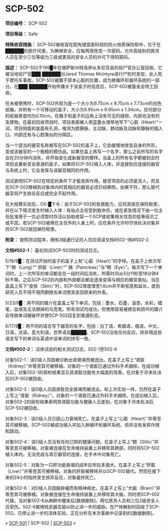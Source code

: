 # SCP-502
                        


**项目编号：** SCP-502

**项目等级：** Safe

**特殊收容措施：** SCP-502被收容在配有键盘密码锁的防火铁质保险柜中，位于在██████的医疗间里。为确保安全，应每两周改变一次密码。允许高级别的医务人员在至少三位等级为三级或更高的安全人员的许可下得知密码。

**描述：** SCP-502于199█年在堪萨斯州特洛伊从多尼芬县的验尸官办公室回收。它被当地验尸官███ ██████对Jared Thomas McIntyre进行尸检时发现，此人死于摩托车事故。SCP-502被置于原本心脏的位置，成为肺循环和循环系统的一部分。在███ ██████开始传播关于该盒子的信息后，SCP-502被基金会特工回收。

在未被使用时，SCP-502外观为是一个大小为9.75cm x 9.75cm x 7.73cm的白色纸箱，并附有一个可移动的盖子，大小为9.95cm x 9.95cm x 1.34cm。任何部分的纸板厚度均为0.10cm。在箱子和盒子的边角上没有可见的缝隙，内部也没有的支撑物。在最初回收项目时，项目表面被人用蓝墨水潦草地写下“心脏（Heart）”一词。项目侧面和底面有孔洞，推测为腔静脉，主动脉，肺动脉及动脉和静脉的插入口，内部还有与心腔类似的分隔区。

当一个适当的器官名称被写在SCP-502的盖子上，它会缓慢地改变自身的外形，变成该器官的一个粗糙的模仿品。如果在盖上再写一个名字，那么之前所写的名字会在20分钟内消失，并开始变化成新器官的模样。当盖上的所有名字都被划去时项目会重新变会普通的盒子。如果将SCP-502植入人体，并连接到应连接的器官与系统上时，它会发挥与该器官相同的作用。

测试表明SCP-502在特定的条件下才能发挥作用。接受项目的必须是活人，而且在SCP-502移植到对象体内时其相应的器官必须已经移除。如果不符，那么替代器官将产生排异反应或完全不起作用。

在大规模实验后，O5-█下令：由于SCP-502的急救能力，应将其放在保险柜里，并在以下情况发生时植入人体：有站点主任受到致命伤，或在紧急情况下由一位主任批准用于一位必须暂时存活以协助收容一个SCP或收集相关信息的低等级员工或平民。若SCP-502被用在主任外的人身上时，应在条件允许时尽快处决对象并将SCP-502放回保险柜里。

**附录：** 按照测试程序，拥有3级通行证的人员应阅读文档#502-1和#502-2.

**文档#502-1：** 最初测试SCP-502时的测试日志。

5/18/9█：在测试开始时盒子的盖子上有“心脏（Heart）”的字样。在盖子上依次写下“肺（Lung）”“ 肝脏（Liver）”“ 胰（Pancreas）”与“眼（Eye）”。每次写下一个单词时，上一次所写的单词都会在一段时间后消失，所需时间从5分11秒至18分钟4秒不等。之后SCP-502的内部和外部都会都会逐渐变得与相应的器官类似。当在盒盖上写下“皮肤（Skin）”时，SCP-502厚度增至1.6cm并不断拓宽和延长，直到研究人员不得不用丙酮擦去单词使其变回原来的外表。

5/23/9█：用不同的媒介在盒盖上写下单词，包括：墨水，石墨，油漆，水彩，蜡笔，血液及无法擦掉的马克笔。所有测试均成功，但使用容易被擦去和损坏的媒介会导致单词被破坏并使SCP-502回复到普通形态。

6/17/9█：用不同的语言写下器官的名字，包括：拉丁语，希腊语，俄语，中文，日语，法语，意大利语，世界语及█████。SCP-502没有任何反应，除非用这些语言写下的单词与英语中该单词的拼写一致。

**文档#502-2：** 活体试验的相关测试日志，502-1至502-6

对象502-1：该D级人员因被诊断出肾衰竭而被选出。在盖子上写上“肾脏（Kidney）”并等至其可被移植。对象的一个肾脏已通过外科手术摘除。在成功植入后，对象502-1的尿检结果显示其肾脏功能有大幅度的改善。在对象于月末处决后SCP-502被回收。

对象502-2：该D级人员因肾脏完全衰竭而被选出。和上次实验一样，仍然在盖子上写上“肾脏（Kidney）”。对象的一个肾脏已通过外科手术摘除。在成功植入后，对象502-2的尿检结果表明其肾脏功能与健康人无差别。在对象于月末处决后SCP-502被回收。

对象502-3：该D级人员已因心力衰竭死亡。在盖子上写上“心脏（Heart）”并等至其可被移植。SCP-502被成功植入并加入肺循环和循环系统，但并没有发挥作用和跳动。

对象502-4：该D级人员没有任何已知的健康问题。在盒子上写上“鳃（Gills）”并等至其可被移植。对象被连接在生命维持装置上并移除其肺部，同时将SCP-502植入体内。无法完成与其它器官的连接，在手术中对象死亡。

对象502-5：对象为一只肝功能衰竭的成年拉布拉多猎犬。在盖子上写上“肝脏（Liver）”并等至其可被移植。对象的肝脏被移除并以SCP-502替代。然而在接下来的24小时始终发生排异反应，对象最终死亡。

对象502-6：对D级人员因脑肿瘤而有精神病史。在盖子上写上“大脑（Brain）”并等至其可被移植。对象被连接在生命维持装置上并移除其大脑，同时用SCP-502代替。当对象502-6从麻醉中醒来后[数据删除]。两位医务人员和三位2级安全人员受伤。502-6被用轻武器击毙以防止进一步的威胁。在尸体解剖时回收了SCP-502。已停止进一步的活体实验，正在分析在本次事故中记录到的[数据删除]。



« [SCP-501](/scp-501) | SCP-502 | [SCP-503](/scp-503) »





                    